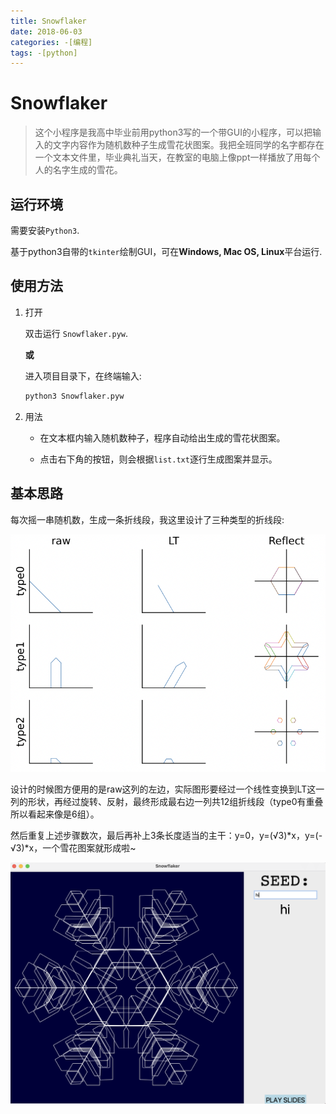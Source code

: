 ```yaml
---
title: Snowflaker
date: 2018-06-03
categories: -[编程]
tags: -[python]
---
```


# Snowflaker

> 这个小程序是我高中毕业前用python3写的一个带GUI的小程序，可以把输入的文字内容作为随机数种子生成雪花状图案。我把全班同学的名字都存在一个文本文件里，毕业典礼当天，在教室的电脑上像ppt一样播放了用每个人的名字生成的雪花。

## 运行环境

需要安装`Python3`. 

基于python3自带的`tkinter`绘制GUI，可在**Windows, Mac OS, Linux**平台运行.

## 使用方法

1. 打开

   双击运行 `Snowflaker.pyw`.

   **或**

   进入项目目录下，在终端输入:

   ```bash
   python3 Snowflaker.pyw
   ```

2. 用法

   - 在文本框内输入随机数种子，程序自动给出生成的雪花状图案。

   - 点击右下角的按钮，则会根据`list.txt`逐行生成图案并显示。

## 基本思路

每次摇一串随机数，生成一条折线段，我这里设计了三种类型的折线段:

![](./illustration.png)

设计的时候图方便用的是raw这列的左边，实际图形要经过一个线性变换到LT这一列的形状，再经过旋转、反射，最终形成最右边一列共12组折线段（type0有重叠所以看起来像是6组）。

然后重复上述步骤数次，最后再补上3条长度适当的主干：y=0，y=(√3)\*x，y=(-√3)\*x，一个雪花图案就形成啦~

![](hi.png)